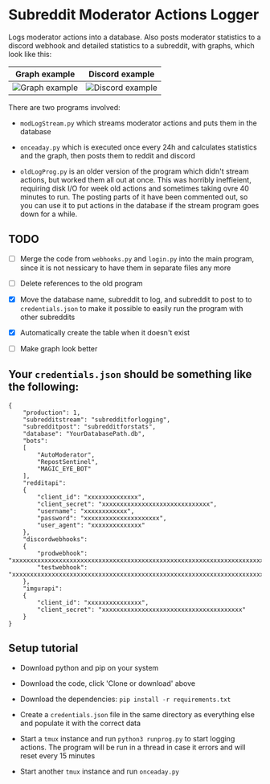 # Subreddit Moderator Actions Logger

Logs moderator actions into a database. Also posts moderator statistics to a discord webhook
and detailed statistics to a subreddit, with graphs, which look like this:

Graph example | Discord example
--------------|----------------
![Graph example](https://i.imgur.com/VTR2Fam.png)|![Discord example](https://i.imgur.com/8LCdW98.png)

There are two programs involved:

* `modLogStream.py` which streams moderator actions and puts them in the database

* `onceaday.py` which is executed once every 24h and calculates statistics and the 
graph, then posts them to reddit and discord

* `oldLogProg.py` is an older version of the program which didn't stream actions,
but worked them all out at once. This was horribly ineffieient, requiring disk I/O
for week old actions and sometimes taking ovre 40 minutes to run. The posting parts
of it have been commented out, so you can use it to put actions in the database if
the stream program goes down for a while.

## TODO

* [ ] Merge the code from `webhooks.py` and `login.py` into the main program,
since it is not nessicary to have them in separate files any more

* [ ] Delete references to the old program

* [x] Move the database name, subreddit to log, and subreddit to post to to `credentials.json`
to make it possible to easily run the program with other subreddits 

* [x] Automatically create the table when it doesn't exist

* [ ] Make graph look better

## Your `credentials.json` should be something like the following:

```
{
    "production": 1,
    "subredditstream": "subredditforlogging",
    "subredditpost": "subredditforstats",
    "database": "YourDatabasePath.db",
    "bots":
    [
        "AutoModerator",
        "RepostSentinel",
        "MAGIC_EYE_BOT"
    ],
    "redditapi":
    {
        "client_id": "xxxxxxxxxxxxxx",
        "client_secret": "xxxxxxxxxxxxxxxxxxxxxxxxxxxxxx",
        "username": "xxxxxxxxxxxx",
        "password": "xxxxxxxxxxxxxxxxxxxxx",
        "user_agent": "xxxxxxxxxxxxxx"
    },
    "discordwebhooks":
    {
        "prodwebhook": "xxxxxxxxxxxxxxxxxxxxxxxxxxxxxxxxxxxxxxxxxxxxxxxxxxxxxxxxxxxxxxxxxxxxxxxxxxxxxxxxxxxxxxxxxxxxxxxxxxxxxxxxxxxxxxxxxxxxxxxxxxx",
        "testwebhook": "xxxxxxxxxxxxxxxxxxxxxxxxxxxxxxxxxxxxxxxxxxxxxxxxxxxxxxxxxxxxxxxxxxxxxxxxxxxxxxxxxxxxxxxxxxxxxxxxxxxxxxxxxxxxxxxxxxxxxxxxxxx"
    },
    "imgurapi":
    {
        "client_id": "xxxxxxxxxxxxxxx",
        "client_secret": "xxxxxxxxxxxxxxxxxxxxxxxxxxxxxxxxxxxxxxx"
    }
}
```

## Setup tutorial

* Download python and pip on your system

* Download the code, click 'Clone or download' above

* Download the dependencies: `pip install -r requirements.txt`

* Create a `credentials.json` file in the same directory as everything else and
populate it with the correct data

* Start a `tmux` instance and run `python3 runprog.py` to start logging actions. The program
will be run in a thread in case it errors and will reset every 15 minutes

* Start another `tmux` instance and run `onceaday.py`
